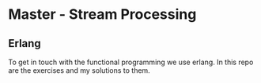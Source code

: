 # Master - Stream Processing
## Erlang

To get in touch with the functional programming we use erlang.
In this repo are the exercises and my solutions to them.